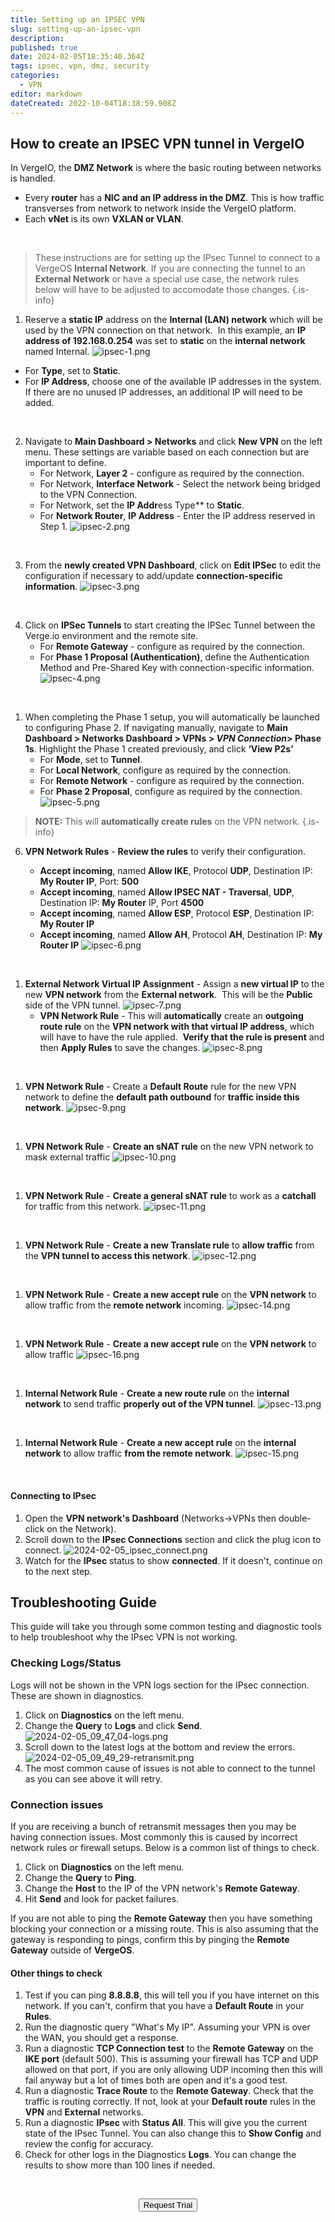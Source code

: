 ```yaml
---
title: Setting up an IPSEC VPN
slug: setting-up-an-ipsec-vpn
description: 
published: true
date: 2024-02-05T18:35:40.364Z
tags: ipsec, vpn, dmz, security
categories:
  - VPN
editor: markdown
dateCreated: 2022-10-04T18:38:59.908Z
---
```


## How to create an IPSEC VPN tunnel in VergeIO

In VergeIO, the **DMZ Network** is where the basic routing between networks is handled.
-   Every **router** has a **NIC and an IP address in the DMZ**. This is how traffic transverses from network to network inside the VergeIO platform.
-   Each **vNet** is its own **VXLAN or VLAN**.
<br>

> These instructions are for setting up the IPsec Tunnel to connect to a VergeOS **Internal Network**. If you are connecting the tunnel to an **External Network** or have a special use case, the network rules below will have to be adjusted to accomodate those changes.
{.is-info}


1.  Reserve a **static IP** address on the **Internal (LAN) network** which will be used by the VPN connection on that network.  In this example, an **IP address of 192.168.0.254** was set to **static** on the **internal network** named Internal.
![ipsec-1.png](/public/ipsec-1.png) 

   -   For **Type**, set to **Static**.
   -   For **IP Address**, choose one of the available IP addresses in the system.  If there are no unused IP addresses, an additional IP will need to be added.

<br>

2.  Navigate to **Main Dashboard > Networks** and click **New VPN** on the left menu.
These settings are variable based on each connection but are important to define.
    - For Network, **Layer 2** - configure as required by the connection.
    - For Network, **Interface Network** - Select the network being bridged to the VPN Connection.
    - For Network, set the **IP Addr**ess Type** to **Static**.
    - For **Network Router**, **IP Address** - Enter the IP address reserved in Step 1.
    ![ipsec-2.png](/public/ipsec-2.png) 

<br>

3. From the **newly created VPN Dashboard**, click on **Edit IPSec** to edit the configuration if necessary to add/update **connection-specific information**.
![ipsec-3.png](/public/ipsec-3.png) 

<br>

4. Click on **IPSec Tunnels** to start creating the IPSec Tunnel between the Verge.io environment and the remote site.
   -   For **Remote Gateway** - configure as required by the connection.
   -   For **Phase 1 Proposal (Authentication)**, define the Authentication Method and Pre-Shared Key with connection-specific information.
   ![ipsec-4.png](/public/ipsec-4.png) 
<br>

1. When completing the Phase 1 setup, you will automatically be launched to configuring Phase 2.
If navigating manually, navigate to **Main Dashboard > Networks Dashboard > VPNs > *VPN Connection*> Phase 1s**. Highlight the Phase 1 created previously, and click **‘View P2s’**
    -   For **Mode**, set to **Tunnel**.
    -   For **Local Network**, configure as required by the connection.
    -   For **Remote Network** - configure as required by the connection.
    -   For **Phase 2 Proposal**, configure as required by the connection.
    ![ipsec-5.png](/public/ipsec-5.png) 
> **NOTE:** This will **automatically create rules** on the VPN network.
{.is-info}

6. **VPN Network Rules** - **Review the rules** to verify their configuration.

   -   **Accept incoming**, named **Allow IKE**, Protocol **UDP**, Destination IP: **My Router IP**, Port: **500**
   -   **Accept incoming**, named **Allow IPSEC NAT - Traversal**, **UDP**, Destination IP: **My Router** IP, Port **4500**
   -   **Accept incoming**, named **Allow ESP**, Protocol **ESP**, Destination IP: **My Router IP**
   -   **Accept incoming**, named **Allow AH**, Protocol **AH**, Destination IP: **My Router IP**
   ![ipsec-6.png](/public/ipsec-6.png) 
<br>

1.  **External Network Virtual IP Assignment** - Assign a **new virtual IP** to the new **VPN network** from the **External network**.  This will be the **Public** side of the VPN tunnel.
![ipsec-7.png](/public/ipsec-7.png) 
    - **VPN Network Rule** - This will **automatically** create an **outgoing route rule** on the **VPN network with that virtual IP address**, which will have to have the rule applied.  **Verify that the rule is present** and then **Apply Rules** to save the changes.
![ipsec-8.png](/public/ipsec-8.png)
<br>

1.  **VPN Network Rule** - Create a **Default Route** rule for the new VPN network to define the **default path outbound** for **traffic inside this network**.
![ipsec-9.png](/public/ipsec-9.png)
<br>

1.  **VPN Network Rule** - **Create an sNAT rule** on the new VPN network to mask external traffic
![ipsec-10.png](/public/ipsec-10.png)
<br>

1.  **VPN Network Rule** - **Create a general sNAT rule** to work as a **catchall** for traffic from this network.
![ipsec-11.png](/public/ipsec-11.png)
<br>

1.  **VPN Network Rule** - **Create a new Translate rule** to **allow traffic** from the **VPN tunnel to access this network**.
![ipsec-12.png](/public/ipsec-12.png)
<br>

1.  **VPN Network Rule** - **Create a new accept rule** on the **VPN network** to allow traffic from the **remote network** incoming.
![ipsec-14.png](/public/ipsec-14.png)
<br>

1.  **VPN Network Rule** - **Create a new accept rule** on the **VPN network** to allow traffic
![ipsec-16.png](/public/ipsec-16.png)
<br>

1.  **Internal Network Rule** - **Create a new route rule** on the **internal network** to send traffic **properly out of the VPN tunnel**.
![ipsec-13.png](/public/ipsec-13.png)
<br>

1.  **Internal Network Rule** - **Create a new accept rule** on the **internal network** to allow traffic **from the remote network**.
![ipsec-15.png](/public/ipsec-15.png)
<br>

#### Connecting to IPsec

1. Open the **VPN network's Dashboard** (Networks->VPNs then double-click on the Network).
1. Scroll down to the **IPsec Connections** section and click the plug icon to connect.
![2024-02-05_ipsec_connect.png](/public/knowledgebase/2024-02-05_ipsec_connect.png)
1. Watch for the **IPsec** status to show **connected**. If it doesn't, continue on to the next step.

## Troubleshooting Guide

This guide will take you through some common testing and diagnostic tools to help troubleshoot why the IPsec VPN is not working. 


### Checking Logs/Status

Logs will not be shown in the VPN logs section for the IPsec connection. These are shown in diagnostics. 

1. Click on **Diagnostics** on the left menu.
1. Change the **Query** to **Logs** and click **Send**.
![2024-02-05_09_47_04-logs.png](/public/knowledgebase/2024-02-05_09_47_04-logs.png)
1. Scroll down to the latest logs at the bottom and review the errors. 
![2024-02-05_09_49_29-retransmit.png](/public/knowledgebase/2024-02-05_09_49_29-retransmit.png)
1. The most common cause of issues is not able to connect to the tunnel as you can see above it will retry.

### Connection issues

If you are receiving a bunch of retransmit messages then you may be having connection issues. Most commonly this is caused by incorrect network rules or firewall setups. Below is a common list of things to check.

1. Click on **Diagnostics** on the left menu.
1. Change the **Query** to **Ping**.
1. Change the **Host** to the IP of the VPN network's **Remote Gateway**.
1. Hit **Send** and look for packet failures.

If you are not able to ping the **Remote Gateway** then you have something blocking your connection or a missing route. This is also assuming that the gateway is responding to pings, confirm this by pinging the **Remote Gateway** outside of **VergeOS**. 

#### Other things to check

1. Test if you can ping **8.8.8.8**, this will tell you if you have internet on this network. If you can't, confirm that you have a **Default Route** in your **Rules**. 
1. Run the diagnostic query "What's My IP". Assuming your VPN is over the WAN, you should get a response.
1. Run a diagnostic **TCP Connection test** to the **Remote Gateway** on the **IKE port** (default 500). This is assuming your firewall has TCP and UDP allowed on that port, if you are only allowing UDP incoming then this will fail anyway but a lot of times both are open and it's a good test. 
1. Run a diagnostic **Trace Route** to the **Remote Gateway**. Check that the traffic is routing correctly. If not, look at your **Default route** rules in the **VPN** and **External** networks. 
1. Run a diagnostic **IPsec** with **Status All**. This will give you the current state of the IPsec Tunnel. You can also change this to **Show Config** and review the config for accuracy. 
1. Check for other logs in the Diagnostics **Logs**. You can change the results to show more than 100 lines if needed. 


<br>
<div style="text-align: center">
  
<a href="https://www.verge.io/test-drive" target="_blank"><button class="button-orange">Request Trial</button></a>
</div>